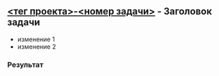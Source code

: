 ## [<тег проекта>-<номер задачи>](<ссылка на задачу>) - Заголовок задачи

- изменение 1
- изменение 2

### Результат
